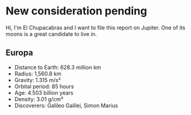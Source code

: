 # New consideration pending

Hi, I'm El Chupacabras and I want to file this report on Jupiter. One of its moons is a great candidate to live in.

## Europa

* Distance to Earth: 628.3 million km
* Radius: 1,560.8 km
* Gravity: 1.315 m/s²
* Orbital period: 85 hours
* Age: 4.503 billion years
* Density: 3.01 g/cm³
* Discoverers: Galileo Galilei, Simon Marius
